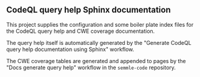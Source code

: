 CodeQL query help Sphinx documentation
--------------------------------------

This project supplies the configuration and some boiler plate
index files for the CodeQL query help and CWE coverage documentation.

The query help itself is automatically generated by the 
"Generate CodeQL query help documentation using Sphinx" workflow.

The CWE coverage tables are generated and appended to pages by the "Docs generate query help" workflow in the `semmle-code` repository.
